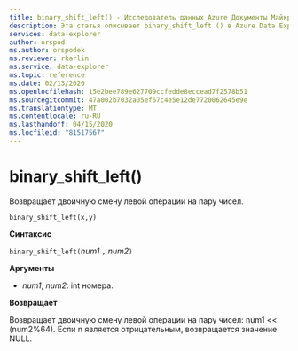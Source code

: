 ```yaml
---
title: binary_shift_left() - Исследователь данных Azure Документы Майкрософт
description: Эта статья описывает binary_shift_left () в Azure Data Explorer.
services: data-explorer
author: orspod
ms.author: orspodek
ms.reviewer: rkarlin
ms.service: data-explorer
ms.topic: reference
ms.date: 02/13/2020
ms.openlocfilehash: 15e2bee789e627709ccfedde8eccead7f2578b51
ms.sourcegitcommit: 47a002b7032a05ef67c4e5e12de7720062645e9e
ms.translationtype: MT
ms.contentlocale: ru-RU
ms.lasthandoff: 04/15/2020
ms.locfileid: "81517567"
---
```

# <a name="binary_shift_left"></a>binary_shift_left()

Возвращает двоичную смену левой операции на пару чисел.

```kusto
binary_shift_left(x,y)  
```

**Синтаксис**

`binary_shift_left(`*num1* `,` *num2*`)`

**Аргументы**

* *num1*, *num2*: int номера.

**Возвращает**

Возвращает двоичную смену левой операции на пару чисел: num1 <<  (num2%64).
Если n является отрицательным, возвращается значение NULL.